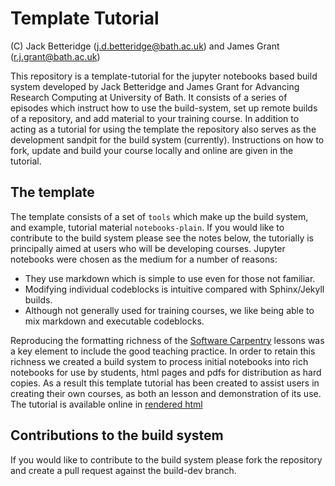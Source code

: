 # Template Tutorial

(C) Jack Betteridge (j.d.betteridge@bath.ac.uk) and James Grant (r.j.grant@bath.ac.uk)

This repository is a template-tutorial for the jupyter notebooks based build system developed by Jack Betteridge and James Grant for Advancing Research Computing at University of Bath.
It consists of a series of episodes which instruct how to use the build-system, set up remote builds of a repository, and add material to your training course.
In addition to acting as a tutorial for using the template the repository also serves as the development sandpit for the build system (currently).
Instructions on how to fork, update and build your course locally and online are given in the tutorial.

## The template

The template consists of a set of `tools` which make up the build system, and example, tutorial material `notebooks-plain`.
If you would like to contribute to the build system please see the notes below, the tutorially is principally aimed at users who will be developing courses.
Jupyter notebooks were chosen as the medium for a number of reasons:

*  They use markdown which is simple to use even for those not familiar.
*  Modifying individual codeblocks is intuitive compared with Sphinx/Jekyll builds.
*  Although not generally used for training courses, we like being able to mix markdown and executable codeblocks.

Reproducing the formatting richness of the [Software Carpentry](https://software-carpentry.org/) lessons was a key element to include the good teaching practice.
In order to retain this richness we created a build system to process initial notebooks into rich notebooks for use by students, html pages and pdfs for distribution as hard copies.
As a result this template tutorial has been created to assist users in creating their own courses, as both an lesson and demonstration of its use.
The tutorial is available online in [rendered html](https://james-grant1.github.io/template-tutorial/00\_schedule.html)

## Contributions to the build system

If you would like to contribute to the build system please fork the repository and create a pull request against the build-dev branch.
